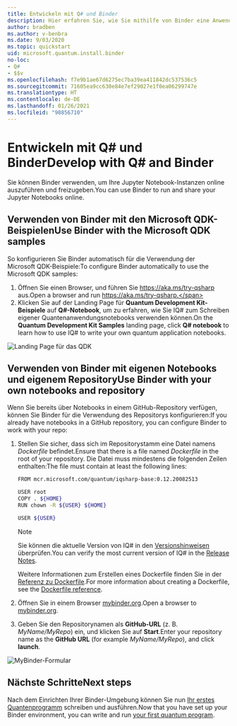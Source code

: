 ```yaml
---
title: Entwickeln mit Q# und Binder
description: Hier erfahren Sie, wie Sie mithilfe von Binder eine Anwendung vom Typ Q# erstellen.
author: bradben
ms.author: v-benbra
ms.date: 9/03/2020
ms.topic: quickstart
uid: microsoft.quantum.install.binder
no-loc:
- Q#
- $$v
ms.openlocfilehash: f7e9b1ae67d6275ec7ba39ea411842dc537536c5
ms.sourcegitcommit: 71605ea9cc630e84e7ef29027e1f0ea06299747e
ms.translationtype: HT
ms.contentlocale: de-DE
ms.lasthandoff: 01/26/2021
ms.locfileid: "98856710"
---
```

# <a name="develop-with-no-locq-and-binder"></a><span data-ttu-id="83479-103">Entwickeln mit Q# und Binder</span><span class="sxs-lookup"><span data-stu-id="83479-103">Develop with Q# and Binder</span></span>

<span data-ttu-id="83479-104">Sie können Binder verwenden, um Ihre Jupyter Notebook-Instanzen online auszuführen und freizugeben.</span><span class="sxs-lookup"><span data-stu-id="83479-104">You can use Binder to run and share your Jupyter Notebooks online.</span></span>

## <a name="use-binder-with-the-microsoft-qdk-samples"></a><span data-ttu-id="83479-105">Verwenden von Binder mit den Microsoft QDK-Beispielen</span><span class="sxs-lookup"><span data-stu-id="83479-105">Use Binder with the Microsoft QDK samples</span></span>

<span data-ttu-id="83479-106">So konfigurieren Sie Binder automatisch für die Verwendung der Microsoft QDK-Beispiele:</span><span class="sxs-lookup"><span data-stu-id="83479-106">To configure Binder automatically to use the Microsoft QDK samples:</span></span>

1. <span data-ttu-id="83479-107">Öffnen Sie einen Browser, und führen Sie https://aka.ms/try-qsharp aus.</span><span class="sxs-lookup"><span data-stu-id="83479-107">Open a browser and run https://aka.ms/try-qsharp.</span></span>
1. <span data-ttu-id="83479-108">Klicken Sie auf der Landing Page für **Quantum Development Kit-Beispiele** auf **Q#-Notebook**, um zu erfahren, wie Sie IQ# zum Schreiben eigener Quantenanwendungsnotebooks verwenden können.</span><span class="sxs-lookup"><span data-stu-id="83479-108">On the **Quantum Development Kit Samples** landing page, click **Q# notebook** to learn how to use IQ# to write your own quantum application notebooks.</span></span>

![Landing Page für das QDK](~/media/binder-install.png)

## <a name="use-binder-with-your-own-notebooks-and-repository"></a><span data-ttu-id="83479-110">Verwenden von Binder mit eigenen Notebooks und eigenem Repository</span><span class="sxs-lookup"><span data-stu-id="83479-110">Use Binder with your own notebooks and repository</span></span>

<span data-ttu-id="83479-111">Wenn Sie bereits über Notebooks in einem GitHub-Repository verfügen, können Sie Binder für die Verwendung des Repositorys konfigurieren:</span><span class="sxs-lookup"><span data-stu-id="83479-111">If you already have notebooks in a GitHub repository, you can configure Binder to work with your repo:</span></span>

1. <span data-ttu-id="83479-112">Stellen Sie sicher, dass sich im Repositorystamm eine Datei namens *Dockerfile* befindet.</span><span class="sxs-lookup"><span data-stu-id="83479-112">Ensure that there is a file named *Dockerfile* in the root of your repository.</span></span> <span data-ttu-id="83479-113">Die Datei muss mindestens die folgenden Zeilen enthalten:</span><span class="sxs-lookup"><span data-stu-id="83479-113">The file must contain at least the following lines:</span></span>

    ```bash
    FROM mcr.microsoft.com/quantum/iqsharp-base:0.12.20082513
    
    USER root
    COPY . ${HOME}
    RUN chown -R ${USER} ${HOME}
    
    USER ${USER}
    ```

    > [!NOTE]
    > <span data-ttu-id="83479-114">Sie können die aktuelle Version von IQ# in den [Versionshinweisen](xref:microsoft.quantum.relnotes) überprüfen.</span><span class="sxs-lookup"><span data-stu-id="83479-114">You can verify the most current version of IQ# in the [Release Notes](xref:microsoft.quantum.relnotes).</span></span>

    <span data-ttu-id="83479-115">Weitere Informationen zum Erstellen eines Dockerfile finden Sie in der [Referenz zu Dockerfile](https://docs.docker.com/engine/reference/builder/).</span><span class="sxs-lookup"><span data-stu-id="83479-115">For more information about creating a Dockerfile, see the [Dockerfile reference](https://docs.docker.com/engine/reference/builder/).</span></span>

2. <span data-ttu-id="83479-116">Öffnen Sie in einem Browser [mybinder.org](https://mybinder.org).</span><span class="sxs-lookup"><span data-stu-id="83479-116">Open a browser to [mybinder.org](https://mybinder.org).</span></span>
3. <span data-ttu-id="83479-117">Geben Sie den Repositorynamen als **GitHub-URL** (z. B. *MyName/MyRepo*) ein, und klicken Sie auf **Start**.</span><span class="sxs-lookup"><span data-stu-id="83479-117">Enter your repository name as the **GitHub URL** (for example *MyName/MyRepo*), and click **launch**.</span></span>

![MyBinder-Formular](~/media/mybinder.png)
    
## <a name="next-steps"></a><span data-ttu-id="83479-119">Nächste Schritte</span><span class="sxs-lookup"><span data-stu-id="83479-119">Next steps</span></span>

<span data-ttu-id="83479-120">Nach dem Einrichten Ihrer Binder-Umgebung können Sie nun [Ihr erstes Quantenprogramm](xref:microsoft.quantum.quickstarts.qrng) schreiben und ausführen.</span><span class="sxs-lookup"><span data-stu-id="83479-120">Now that you have set up your Binder environment, you can write and run [your first quantum program](xref:microsoft.quantum.quickstarts.qrng).</span></span>
